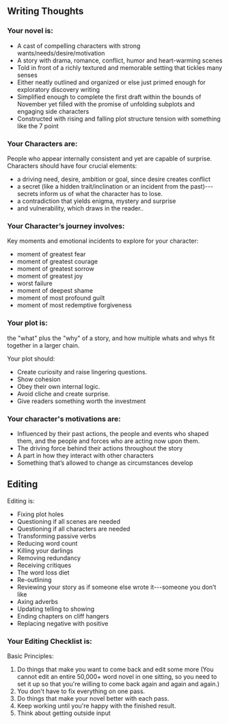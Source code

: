 ## Writing Thoughts

### Your novel is:

* A cast of compelling characters with strong wants/needs/desire/motivation
* A story with drama, romance, conflict, humor and heart-warming scenes
* Told in front of a richly textured and memorable setting that tickles many
senses
* Either neatly outlined and organized or else just primed enough for exploratory discovery writing
* Simplified enough to complete the first draft within the bounds of November yet filled with the promise of unfolding subplots and engaging side characters
* Constructed with rising and falling plot structure tension with something like the 7 point

### Your Characters are:

People who appear internally consistent and yet are capable of surprise. Characters should have four crucial elements:

* a driving need, desire, ambition or goal, since desire creates conflict
* a secret (like a hidden trait/inclination or an incident from the past)---secrets inform
us of what the character has to lose.
* a contradiction that yields enigma, mystery and surprise
* and vulnerability, which draws in the reader.. 

### Your Character’s journey involves:

Key moments and emotional incidents to explore for your character:

* moment of greatest fear
* moment of greatest courage
* moment of greatest sorrow
* moment of greatest joy
* worst failure
* moment of deepest shame
* moment of most profound guilt
* moment of most redemptive forgiveness

### Your plot is:

the "what" plus the "why" of a story, and how multiple whats and whys fit together in a larger chain.

Your plot should:
* Create curiosity and raise lingering questions.
* Show cohesion
* Obey their own internal logic.
* Avoid cliche and create surprise.
* Give readers something worth the investment

### Your character's motivations are:

* Influenced by their past actions, the people and events who shaped them, and the people and forces who are acting now upon them.
* The driving force behind their actions throughout the story
* A part in how they interact with other characters
* Something that’s allowed to change as circumstances develop 

## Editing

Editing is:

* Fixing plot holes
* Questioning if all scenes are needed
* Questioning if all characters are needed
* Transforming passive verbs
* Reducing word count
* Killing your darlings
* Removing redundancy
* Receiving critiques
* The word loss diet
* Re-outlining
* Reviewing your story as if someone else wrote it---someone you don’t like
* Axing adverbs
* Updating telling to showing
* Ending chapters on cliff hangers
* Replacing negative with positive

### Your Editing Checklist is:

Basic Principles:

1. Do things that make you want to come back and edit some more (You cannot edit an entire 50,000+ word novel in one sitting, so you need to set it up so that you're willing to come back again and again and again.)
2. You don't have to fix everything on one pass.
3. Do things that make your novel better with each pass.
4. Keep working until you're happy with the finished result.
5. Think about getting outside input
